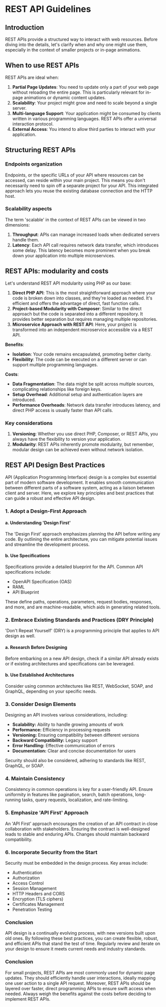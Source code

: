 # REST API Guidelines

## Introduction

REST APIs provide a structured way to interact with web resources. Before diving into the details, let's clarify when and why one might use them, especially in the context of smaller projects or in-page animations.

## When to use REST APIs

REST APIs are ideal when:

1. **Partial Page Updates**: You need to update only a part of your web page without reloading the entire page. This is particularly relevant for in-page animations or dynamic content updates.
2. **Scalability**: Your project might grow and need to scale beyond a single server.
3. **Multi-language Support**: Your application might be consumed by clients written in various programming languages. REST APIs offer a universal interaction protocol.
4. **External Access**: You intend to allow third parties to interact with your application.

## Structuring REST APIs

### Endpoints organization

Endpoints, or the specific URLs of your API where resources can be accessed, can reside within your main project. This means you don't necessarily need to spin off a separate project for your API. This integrated approach lets you reuse the existing database connection and the HTTP host.

### Scalability aspects

The term 'scalable' in the context of REST APIs can be viewed in two dimensions:

1. **Throughput**: APIs can manage increased loads when dedicated servers handle them.
2. **Latency**: Each API call requires network data transfer, which introduces some delay. This latency becomes more prominent when you break down your application into multiple microservices.

## REST APIs: modularity and costs

Let's understand REST API modularity using PHP as our base:

1. **Direct PHP API**: This is the most straightforward approach where your code is broken down into classes, and they're loaded as needed. It's efficient and offers the advantage of direct, fast function calls.
2. **Project-based Modularity with Composer**: Similar to the direct approach but the code is separated into a different repository. It provides better separation but requires managing multiple repositories.
3. **Microservice Approach with REST API**: Here, your project is transformed into an independent microservice accessible via a REST API. 

**Benefits**:
- **Isolation**: Your code remains encapsulated, promoting better clarity.
- **Flexibility**: The code can be executed on a different server or can support multiple programming languages.

**Costs**:
- **Data Fragmentation**: The data might be split across multiple sources, complicating relationships like foreign keys.
- **Setup Overhead**: Additional setup and authentication layers are introduced.
- **Performance Overheads**: Network data transfer introduces latency, and direct PHP access is usually faster than API calls.

### Key considerations

1. **Versioning**: Whether you use direct PHP, Composer, or REST APIs, you always have the flexibility to version your application.
2. **Modularity**: REST APIs inherently promote modularity, but remember, modular design can be achieved even without network isolation.

## REST API Design Best Practices

API (Application Programming Interface) design is a complex but essential part of modern software development. It enables smooth communication between different parts of a software system, acting as a liaison between client and server. Here, we explore key principles and best practices that can guide a robust and effective API design.

### 1. **Adopt a Design-First Approach**

#### a. **Understanding 'Design First'**

The 'Design First' approach emphasizes planning the API before writing any code. By outlining the entire architecture, you can mitigate potential issues and streamline the development process.

#### b. **Use Specifications**

Specifications provide a detailed blueprint for the API. Common API specifications include:

* OpenAPI Specification (OAS)
* RAML
* API Blueprint

These define paths, operations, parameters, request bodies, responses, and more, and are machine-readable, which aids in generating related tools.

### 2. **Embrace Existing Standards and Practices (DRY Principle)**

'Don't Repeat Yourself' (DRY) is a programming principle that applies to API design as well.

#### a. **Research Before Designing**

Before embarking on a new API design, check if a similar API already exists or if existing architectures and specifications can be leveraged.

#### b. **Use Established Architectures**

Consider using common architectures like REST, WebSocket, SOAP, and GraphQL, depending on your specific needs.

### 3. **Consider Design Elements**

Designing an API involves various considerations, including:

* **Scalability:** Ability to handle growing amounts of work
* **Performance:** Efficiency in processing requests
* **Versioning:** Ensuring compatibility between different versions
* **Backward Compatibility:** Legacy support
* **Error Handling:** Effective communication of errors
* **Documentation:** Clear and concise documentation for users

Security should also be considered, adhering to standards like REST, GraphQL, or SOAP.

### 4. **Maintain Consistency**

Consistency in common operations is key for a user-friendly API. Ensure uniformity in features like pagination, search, batch operations, long-running tasks, query requests, localization, and rate-limiting.

### 5. **Emphasize 'API First' Approach**

An 'API First' approach encourages the creation of an API contract in close collaboration with stakeholders. Ensuring the contract is well-designed leads to stable and enduring APIs. Changes should maintain backward compatibility.

### 6. **Incorporate Security from the Start**

Security must be embedded in the design process. Key areas include:

* Authentication
* Authorization
* Access Control
* Session Management
* HTTP Headers and CORS
* Encryption (TLS ciphers)
* Certificates Management
* Penetration Testing

### Conclusion

API design is a continually evolving process, with new versions built upon old ones. By following these best practices, you can create flexible, robust, and efficient APIs that stand the test of time. Regularly review and iterate on your design to ensure it meets current needs and industry standards.

### Conclusion

For small projects, REST APIs are most commonly used for dynamic page updates. They should efficiently handle user interactions, ideally mapping one user action to a single API request. Moreover, REST APIs should be layered over faster, direct programming APIs to ensure swift access when needed. Always weigh the benefits against the costs before deciding to implement REST APIs.

